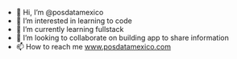 - 👋 Hi, I’m @posdatamexico
- 👀 I’m interested in learning to code
- 🌱 I’m currently learning fullstack
- 💞️ I’m looking to collaborate on building app to share information
- 📫 How to reach me www.posdatamexico.com

<!---
posdatamexico/posdatamexico is a ✨ special ✨ repository because its `README.md` (this file) appears on your GitHub profile.
You can click the Preview link to take a look at your changes.
--->
